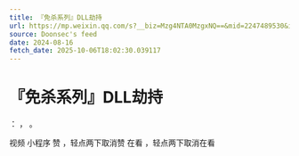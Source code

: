 ```yaml
---
title: 『免杀系列』DLL劫持
url: https://mp.weixin.qq.com/s?__biz=Mzg4NTA0MzgxNQ==&mid=2247489530&idx=1&sn=5e6a7d9b72dc0e42ab0884d8aed27f9f
source: Doonsec's feed
date: 2024-08-16
fetch_date: 2025-10-06T18:02:30.039117
---
```


# 『免杀系列』DLL劫持

：
，
。

视频
小程序
赞
，轻点两下取消赞
在看
，轻点两下取消在看